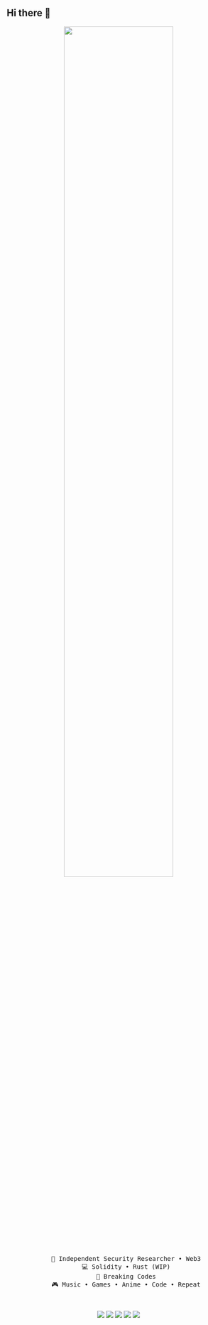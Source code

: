 ## Hi there 👋

<!--
**farismln/farismln** is a ✨ _special_ ✨ repository because its `README.md` (this file) appears on your GitHub profile.

Here are some ideas to get you started:

- 🔭 I’m currently working on ...
- 🌱 I’m currently learning ...
- 👯 I’m looking to collaborate on ...
- 🤔 I’m looking for help with ...
- 💬 Ask me about ...
- 📫 How to reach me: ...
- 😄 Pronouns: ...
- ⚡ Fun fact: ...
-->

<div align="center">
<img src="https://readme-typing-svg.demolab.com?font=Fira+Code&pause=1000&repeat=false&width=435&lines=I+am+faris%2C+security+researcher" width="70%" />
<br><br>
<pre>
    💼 Independent Security Researcher • Web3
    💻 Solidity • Rust (WIP)
    📖 Breaking Codes
    🎮 Music • Games • Anime • Code • Repeat
</pre>

<br>

[![](https://img.shields.io/badge/twitter-0a66c2)](https://x.com/0xfrsmln)
[![](https://img.shields.io/badge/sherlock-8A2BE2)](https://audits.sherlock.xyz/watson/farismaulana)
[![](https://img.shields.io/badge/code4rena-blue)](https://audits.sherlock.xyz/watson/farismaulana)
[![](https://img.shields.io/badge/codehawk-red)](https://profiles.cyfrin.io/u/farismaulana)
[![](https://img.shields.io/badge/cantina-69899c)](https://cantina.xyz/u/farismaulana)

</div>
